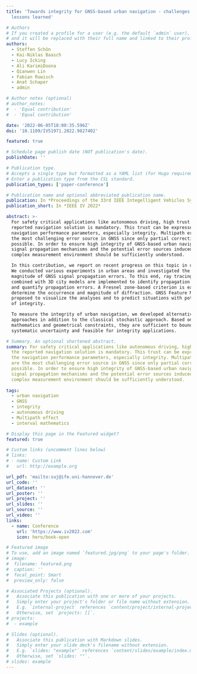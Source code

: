 ```yaml
---
title: 'Towards integrity for GNSS-based urban navigation - challenges and
  lessons learned'

# Authors
# If you created a profile for a user (e.g. the default `admin` user), write the username (folder name) here
# and it will be replaced with their full name and linked to their profile.
authors:
  - Steffen Schön
  - Kai-Niklas Baasch
  - Lucy Icking
  - Ali KarimiDoona
  - Qianwen Lin
  - Fabian Ruwisch
  - Anat Schaper
  - admin

# Author notes (optional)
# author_notes:
#  - 'Equal contribution'
#  - 'Equal contribution'

date: '2022-06-05T18:00:35.596Z'
doi: '10.1109/IV51971.2022.9827402'

featured: true

# Schedule page publish date (NOT publication's date).
publishDate: ''

# Publication type.
# Accepts a single type but formatted as a YAML list (for Hugo requirements).
# Enter a publication type from the CSL standard.
publication_types: ['paper-conference']

# Publication name and optional abbreviated publication name.
publication: In *Proceedings of the 33rd IEEE Integelligent Vehicles Symposium*
publication_short: In *IEEE IV 2022*

abstract: >-
  For safety critical applications like autonomous driving, high trust in the 
  reported navigation solution is mandatory. This trust can be expressed by the 
  navigation performance parameters, especially integrity. Multipath errors are 
  the most challenging error source in GNSS since only partial correction is 
  possible. In order to ensure high integrity of GNSS-based urban navigation, 
  signal propagation mechanisms and the potential error sources induced by the 
  complex measurement environment should be sufficiently understood. 

  In this contribution, we report on recent progress on this topic in our group. 
  We conducted various experiments in urban areas and investigated the behavior and 
  magnitude of GNSS signal propagation errors. To this end, ray tracing algorithms 
  combined with 3D city models are implemented to identify propagation obstructions 
  and quantify propagation errors. A Fresnel zone-based criterion is exploited to 
  determine the occurrence and magnitude of diffraction. GNSS Feature Maps are 
  proposed to visualize the analyses and to predict situations with potential loss 
  of integrity. 

  To measure the integrity of urban navigation, we developed alternative set-based 
  approaches in addition to the classical stochastic approach. Based on interval 
  mathematics and geometrical constraints, they are sufficient to bound remaining 
  systematic uncertainty and feasible for integrity applications.

# Summary. An optional shortened abstract.
summary: For safety critical applications like autonomous driving, high trust in
  the reported navigation solution is mandatory. This trust can be expressed by
  the navigation performance parameters, especially integrity. Multipath errors
  are the most challenging error source in GNSS since only partial correction is
  possible. In order to ensure high integrity of GNSS-based urban navigation,
  signal propagation mechanisms and the potential error sources induced by the
  complex measurement environment should be sufficiently understood.
  
tags:
  - urban navigation
  - GNSS
  - integrity
  - autonomous driving
  - Multipath effect
  - interval mathematics

# Display this page in the Featured widget?
featured: true

# Custom links (uncomment lines below)
# links:
# - name: Custom Link
#   url: http://example.org

url_pdf: 'mailto:suj@ife.uni-hannover.de'
url_code: ''
url_dataset: ''
url_poster: ''
url_project: ''
url_slides: ''
url_source: ''
url_video: ''
links:
  - name: Conference
    url: 'https://www.iv2022.com'
    icon: hero/book-open

# Featured image
# To use, add an image named `featured.jpg/png` to your page's folder.
# image:
#  filename: featured.png
#  caption: ''
#  focal_point: Smart
#  preview_only: false

# Associated Projects (optional).
#   Associate this publication with one or more of your projects.
#   Simply enter your project's folder or file name without extension.
#   E.g. `internal-project` references `content/project/internal-project/index.md`.
#   Otherwise, set `projects: []`.
# projects:
#  - example

# Slides (optional).
#   Associate this publication with Markdown slides.
#   Simply enter your slide deck's filename without extension.
#   E.g. `slides: "example"` references `content/slides/example/index.md`.
#   Otherwise, set `slides: ""`.
# slides: example
---
```

